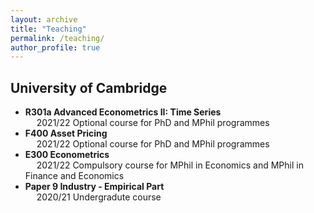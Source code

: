 ```yaml
---
layout: archive
title: "Teaching"
permalink: /teaching/
author_profile: true
---
```


<!--
{% include base_path %}

{% for post in site.teaching reversed %}
  {% include archive-single.html %}
{% endfor %}
-->

## University of Cambridge

* **R301a Advanced Econometrics II: Time Series**  
  &emsp; 2021/22 Optional course for PhD and MPhil programmes
* **F400 Asset Pricing**  
  &emsp; 2021/22 Optional course for PhD and MPhil programmes
* **E300 Econometrics**  
  &emsp; 2021/22 Compulsory course for MPhil in Economics and MPhil in Finance and Economics
* **Paper 9 Industry - Empirical Part**  
  &emsp; 2020/21 Undergradute course
